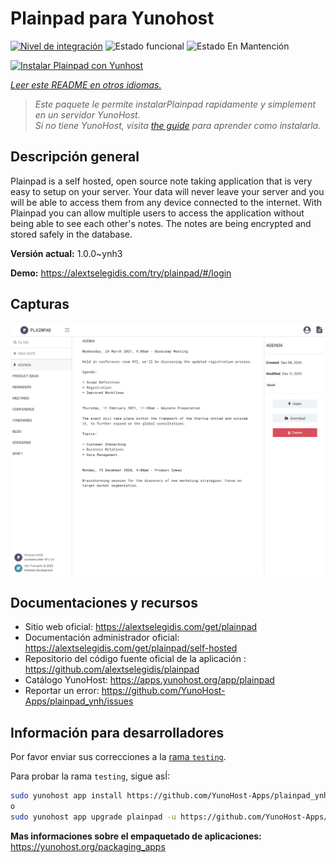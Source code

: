 <!--
Este archivo README esta generado automaticamente<https://github.com/YunoHost/apps/tree/master/tools/readme_generator>
No se debe editar a mano.
-->

# Plainpad para Yunohost

[![Nivel de integración](https://apps.yunohost.org/badge/integration/plainpad)](https://ci-apps.yunohost.org/ci/apps/plainpad/)
![Estado funcional](https://apps.yunohost.org/badge/state/plainpad)
![Estado En Mantención](https://apps.yunohost.org/badge/maintained/plainpad)

[![Instalar Plainpad con Yunhost](https://install-app.yunohost.org/install-with-yunohost.svg)](https://install-app.yunohost.org/?app=plainpad)

*[Leer este README en otros idiomas.](./ALL_README.md)*

> *Este paquete le permite instalarPlainpad rapidamente y simplement en un servidor YunoHost.*  
> *Si no tiene YunoHost, visita [the guide](https://yunohost.org/install) para aprender como instalarla.*

## Descripción general

Plainpad is a self hosted, open source note taking application that is very easy to setup on your server. Your data will never leave your server and you will be able to access them from any device connected to the internet.
With Plainpad you can allow multiple users to access the application without being able to see each other's notes. The notes are being encrypted and stored safely in the database.

**Versión actual:** 1.0.0~ynh3

**Demo:** <https://alextselegidis.com/try/plainpad/#/login>

## Capturas

![Captura de Plainpad](./doc/screenshots/screenshot.png)

## Documentaciones y recursos

- Sitio web oficial: <https://alextselegidis.com/get/plainpad>
- Documentación administrador oficial: <https://alextselegidis.com/get/plainpad/self-hosted>
- Repositorio del código fuente oficial de la aplicación : <https://github.com/alextselegidis/plainpad>
- Catálogo YunoHost: <https://apps.yunohost.org/app/plainpad>
- Reportar un error: <https://github.com/YunoHost-Apps/plainpad_ynh/issues>

## Información para desarrolladores

Por favor enviar sus correcciones a la [rama `testing`](https://github.com/YunoHost-Apps/plainpad_ynh/tree/testing).

Para probar la rama `testing`, sigue asÍ:

```bash
sudo yunohost app install https://github.com/YunoHost-Apps/plainpad_ynh/tree/testing --debug
o
sudo yunohost app upgrade plainpad -u https://github.com/YunoHost-Apps/plainpad_ynh/tree/testing --debug
```

**Mas informaciones sobre el empaquetado de aplicaciones:** <https://yunohost.org/packaging_apps>
